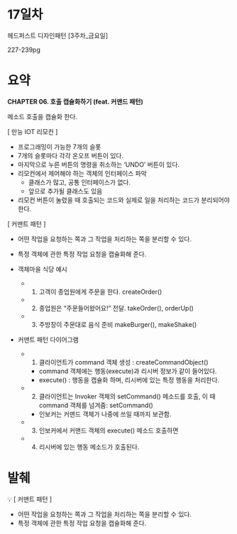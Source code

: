 # 17일차

헤드퍼스트 디자인패턴 [3주차_금요일] 

227-239pg

# 요약

**CHAPTER 06. 호출 캡슐화하기 (feat. 커맨드 패턴)**

메소드 호출을 캡슐화 한다.   

[ 만능 IOT 리모컨 ]

- 프로그래밍이 가능한 7개의 슬롯
- 7개의 슬롯마다 각각 온오프 버튼이 있다.
- 마지막으로 누른 버튼의 명령을 취소하는 ‘UNDO’ 버튼이 있다.
- 리모컨에서 제어해야 하는 객체의 인터페이스 파악
    - 클래스가 많고, 공통 인터페이스가 없다.
    - 앞으로 추가될 클래스도 있음 
- 리모컨 버튼이 눌렸을 때 호출되는 코드와 실제로 일을 처리하는 코드가 분리되어야 한다.  

[ 커맨트 패턴 ]

- 어떤 작업을 요청하는 쪽과 그 작업을 처리하는 쪽을 분리할 수 있다.
- 특정 객체에 관한 특정 작업 요청을 캡슐화해 준다.  

- 객체마을 식당 예시
    - 1. 고객이 종업원에게 주문을 한다. createOrder()
    - 2. 종업원은 “주문들어왔어요!” 전달. takeOrder(), orderUp()
    - 3. 주방장이 주문대로 음식 준비 makeBurger(), makeShake()  

- 커맨트 패턴 다이어그램
    - 1. 클라이언트가 command 객체 생성 : createCommandObject()
        - command 객체에는 행동(execute)과  리시버 정보가 같이 들어있다.
        - execute() : 행동을 캡슐화 하며, 리시버에 있는 특정 행동을 처리한다.
    - 2. 클라이언트는 Invoker 객체의 setCommand() 메소드를 호출, 이 때 command 객체를 넘겨줌: setCommand()
        - 인보커는 커맨드 객체가 나중에 쓰일 때까지 보관함.
    - 3. 인보커에서 커맨드 객체의 execute() 메소드 호출하면
    - 4. 리시버에 있는 행동 메소드가 호출된다.  

# 발췌

<aside>
💡 [ 커맨트 패턴 ]

- 어떤 작업을 요청하는 쪽과 그 작업을 처리하는 쪽을 분리할 수 있다.  
- 특정 객체에 관한 특정 작업 요청을 캡슐화해 준다.
</aside>